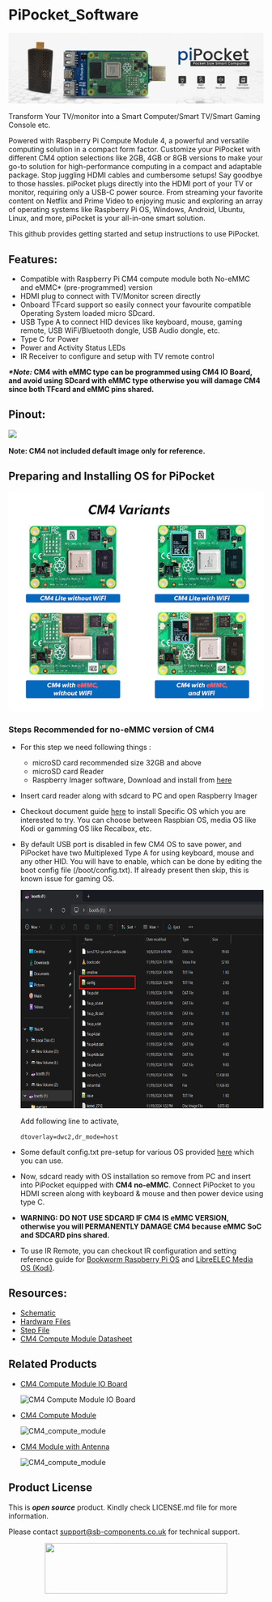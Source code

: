 # PiPocket_Software

<img src= "https://github.com/sbcshop/PiPocket_Software/blob/main/images/PiPocket_FeatureBanner.jpg" /> 

Transform Your TV/monitor into a Smart Computer/Smart TV/Smart Gaming Console etc.

Powered with Raspberry Pi Compute Module 4, a powerful and versatile computing solution in a compact form factor. Customize your PiPocket with different CM4 option selections like 2GB, 4GB or 8GB versions to make your go-to solution for high-performance computing in a compact and adaptable package.
Stop juggling HDMI cables and cumbersome setups! Say goodbye to those hassles. piPocket plugs directly into the HDMI port of your TV or monitor, requiring only a USB-C power source. From streaming your favorite content on Netflix and Prime Video to enjoying music and exploring an array of operating systems like Raspberry Pi OS, Windows, Android, Ubuntu, Linux, and more, piPocket is your all-in-one smart solution.

This github provides getting started and setup instructions to use PiPocket.

## Features:
- Compatible with Raspberry Pi CM4 compute module both No-eMMC and eMMC* (pre-programmed) version
- HDMI plug to connect with TV/Monitor screen directly 
- Onboard TFcard support so easily connect your favourite compatible Operating System loaded micro SDcard.
- USB Type A to connect HID devices like keyboard, mouse, gaming remote, USB WiFi/Bluetooth dongle, USB Audio dongle, etc.
- Type C for Power
- Power and Activity Status LEDs
- IR Receiver to configure and setup with TV remote control

**_*Note:_ CM4 with eMMC type can be programmed using CM4 IO Board, and avoid using SDcard with eMMC type otherwise you will damage CM4 since both TFcard and eMMC pins shared.** 

## Pinout: 
<img src="https://cdn.shopify.com/s/files/1/1217/2104/files/2_49.png?v=1729244767" >

**Note: CM4 not included default image only for reference.**

## Preparing and Installing OS for PiPocket
<img src="https://github.com/sbcshop/PiPocket_Software/blob/main/images/cm4_variants.png" width="" height="">

### Steps Recommended for **no-eMMC version of CM4**
- For this step we need following things :
  - microSD card recommended size 32GB and above 
  - microSD card Reader
  - Raspberry Imager software, Download and install from [here](https://www.raspberrypi.com/software/)
- Insert card reader along with sdcard to PC and open Raspberry Imager
- Checkout document guide [here](https://github.com/sbcshop/PiPocket_Software/blob/main/Documents/Prepare%20OS%20for%20PiPocket%20CM4%20Compute%20Module.pdf) to install Specific OS which you are interested to try. You can choose between Raspbian OS, media OS like Kodi or gamming OS like Recalbox, etc.
- By default USB port is disabled in few CM4 OS to save power, and PiPocket have two Multiplexed Type A for using keyboard, mouse and any other HID. You will have to enable, which can be done by editing the boot config file (/boot/config.txt). If already present then skip, this is known issue for gaming OS.
  
  <img src=https://github.com/sbcshop/PiPocket_Software/blob/main/images/config_edit.png width="730" height="431" >

  Add following line to activate,
  ```
  dtoverlay=dwc2,dr_mode=host 
  ```
- Some default config.txt pre-setup for various OS provided [here](https://github.com/sbcshop/PiPocket_Software/tree/main/Sample%20Config%20files) which you can use.
- Now, sdcard ready with OS installation so remove from PC and insert into PiPocket equipped with **CM4 no-eMMC**. Connect PiPocket to you HDMI screen along with keyboard & mouse and then power device using type C.
- **WARNING: DO NOT USE SDCARD IF CM4 IS eMMC VERSION, otherwise you will PERMANENTLY DAMAGE CM4 because eMMC SoC and SDCARD pins shared.**
- To use IR Remote, you can checkout IR configuration and setting reference guide for [Bookworm Raspberry Pi OS](https://github.com/sbcshop/PiPocket_Software/blob/main/Documents/PiPocket%20IR%20setup%20For%20Bookworm%20OS.pdf) and [LibreELEC Media OS (Kodi)](https://github.com/sbcshop/PiPocket_Software/blob/main/Documents/PiPocket%20IR%20Setup%20for%20LibreELEC%20Media%20OS%20(KODI).pdf). 

  
## Resources: 
* [Schematic](https://github.com/sbcshop/PiPocket_Hardware/blob/main/Design%20Data/Pipocket%20SCH.pdf)
* [Hardware Files](https://github.com/sbcshop/PiPocket_Hardware)
* [Step File](https://github.com/sbcshop/PiPocket_Hardware/blob/main/Mechanical%20Data/PiPocket%20STEP.step)
* [CM4 Compute Module Datasheet](https://datasheets.raspberrypi.com/cm4/cm4-datasheet.pdf)
    
## Related Products  

  * [CM4 Compute Module IO Board](https://shop.sb-components.co.uk/products/compute-module-4-io-board-1)

    ![CM4 Compute Module IO Board](https://shop.sb-components.co.uk/cdn/shop/products/ComputeModule4IOBoard_3.jpg?v=1603359036&width=150)

  * [CM4 Compute Module ](https://shop.sb-components.co.uk/products/compute-module-4-board)

    ![CM4_compute_module](https://shop.sb-components.co.uk/cdn/shop/products/CM41_1024x1024_d28f9d00-0447-448b-8d22-f0a4df7d720e.jpg?v=1603697366&width=150)
  
  * [CM4 Module with Antenna](https://shop.sb-components.co.uk/products/raspberry-pi-compute-module-4-antenna-kit)

    ![CM4_compute_module](https://shop.sb-components.co.uk/cdn/shop/products/5dfe3c7f-6ede-4bae-8079-57a06e1258c1_CM_4_AERIAL_028_0e92f365-7ffa-4a92-bf3a-ee392d3542d2.jpg?v=1612261511&width=150)
  
        
## Product License

This is ***open source*** product. Kindly check LICENSE.md file for more information.

Please contact support@sb-components.co.uk for technical support.
<p align="center">
  <img width="360" height="100" src="https://cdn.shopify.com/s/files/1/1217/2104/files/Logo_sb_component_3.png?v=1666086771&width=300">
</p>
